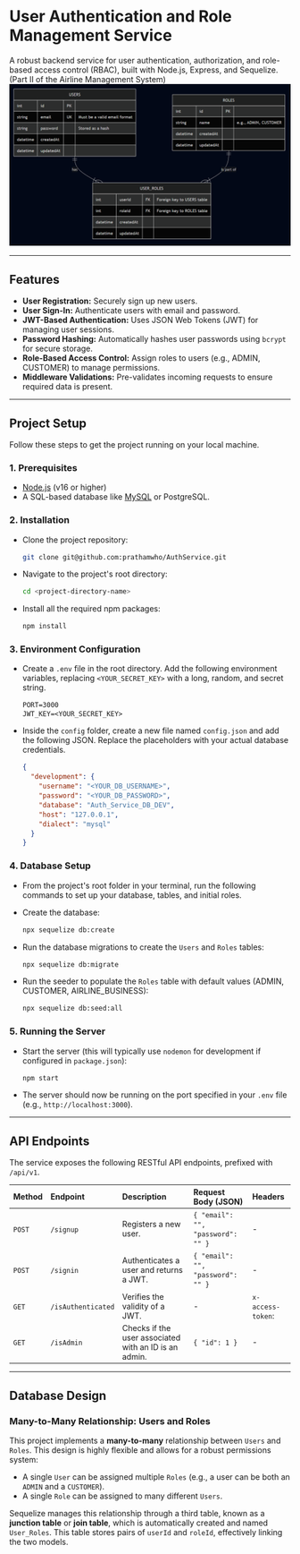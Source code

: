 # User Authentication and Role Management Service

A robust backend service for user authentication, authorization, and role-based access control (RBAC), built with Node.js, Express, and Sequelize. (Part II of the Airline Management System)
![structure](./structure.png)


---

## Features

- **User Registration:** Securely sign up new users.
- **User Sign-In:** Authenticate users with email and password.
- **JWT-Based Authentication:** Uses JSON Web Tokens (JWT) for managing user sessions.
- **Password Hashing:** Automatically hashes user passwords using `bcrypt` for secure storage.
- **Role-Based Access Control:** Assign roles to users (e.g., ADMIN, CUSTOMER) to manage permissions.
- **Middleware Validations:** Pre-validates incoming requests to ensure required data is present.

---

## Project Setup

Follow these steps to get the project running on your local machine.

### 1. Prerequisites

- [Node.js](https://nodejs.org/) (v16 or higher)
- A SQL-based database like [MySQL](https://www.mysql.com/) or PostgreSQL.

### 2. Installation

- Clone the project repository:
  ```bash
  git clone git@github.com:prathamwho/AuthService.git
  ```
- Navigate to the project's root directory:
  ```bash
  cd <project-directory-name>
  ```
- Install all the required npm packages:
  ```bash
  npm install
  ```

### 3. Environment Configuration

- Create a `.env` file in the root directory. Add the following environment variables, replacing `<YOUR_SECRET_KEY>` with a long, random, and secret string.

  ```env
  PORT=3000
  JWT_KEY=<YOUR_SECRET_KEY>
  ```

- Inside the `config` folder, create a new file named `config.json` and add the following JSON. Replace the placeholders with your actual database credentials.

  ```json
  {
    "development": {
      "username": "<YOUR_DB_USERNAME>",
      "password": "<YOUR_DB_PASSWORD>",
      "database": "Auth_Service_DB_DEV",
      "host": "127.0.0.1",
      "dialect": "mysql"
    }
  }
  ```

### 4. Database Setup

- From the project's root folder in your terminal, run the following commands to set up your database, tables, and initial roles.

- Create the database:
  ```bash
  npx sequelize db:create
  ```
- Run the database migrations to create the `Users` and `Roles` tables:
  ```bash
  npx sequelize db:migrate
  ```
- Run the seeder to populate the `Roles` table with default values (ADMIN, CUSTOMER, AIRLINE_BUSINESS):
  ```bash
  npx sequelize db:seed:all
  ```

### 5. Running the Server

- Start the server (this will typically use `nodemon` for development if configured in `package.json`):

  ```bash
  npm start
  ```
- The server should now be running on the port specified in your `.env` file (e.g., `http://localhost:3000`).

---

## API Endpoints

The service exposes the following RESTful API endpoints, prefixed with `/api/v1`.

| Method | Endpoint           | Description                                           | Request Body (JSON)               | Headers                 |
| :----- | :----------------- | :---------------------------------------------------- | :-------------------------------- | :---------------------- |
| `POST` | `/signup`          | Registers a new user.                                 | `{ "email": "", "password": "" }` | -                       |
| `POST` | `/signin`          | Authenticates a user and returns a JWT.               | `{ "email": "", "password": "" }` | -                       |
| `GET`  | `/isAuthenticated` | Verifies the validity of a JWT.                       | -                                 | `x-access-token`: <JWT> |
| `GET`  | `/isAdmin`         | Checks if the user associated with an ID is an admin. | `{ "id": 1 }`                     | -                       |

---

## Database Design

### Many-to-Many Relationship: Users and Roles

This project implements a **many-to-many** relationship between `Users` and `Roles`. This design is highly flexible and allows for a robust permissions system:

- A single `User` can be assigned multiple `Roles` (e.g., a user can be both an `ADMIN` and a `CUSTOMER`).
- A single `Role` can be assigned to many different `Users`.

Sequelize manages this relationship through a third table, known as a **junction table** or **join table**, which is automatically created and named `User_Roles`. This table stores pairs of `userId` and `roleId`, effectively linking the two models.
